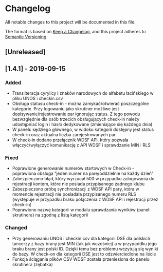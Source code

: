 # Changelog
All notable changes to this project will be documented in this file.

The format is based on [Keep a Changelog](https://keepachangelog.com/en/1.0.0/),
and this project adheres to [Semantic Versioning](https://semver.org/spec/v2.0.0.html).

## [Unreleased]

## [1.4.1] - 2019-09-15
### Added
- Transliteracja cyrylicy i znaków narodowych do alfabetu łacińskiego w pliku UNOS i checkin.csv
- Obsługa statusu check-in - można zamykać/otwierać poszczególne kategorie. Przy logowaniu jako skrutiner możliwe jest dopisywanie/rejestrowanie par ignorując status. Z tego powodu bezwzględnie dla osób trzecich obsługujących check-in należy udostępniać login i hasło dedykowane (zmieniające się każdego dnia)
- W panelu sędziego głównego, w widoku kategorii dostępny jest status check-in oraz aktualna liczba zarejestrowanych par
- W check-in dodano przełącznik WDSF API, który pozwala włączyć/wyłączyć komunikację z API WDSF i sprawdzanie MIN i RLS

### Fixed
- Poprawione generowanie numerów startowych w Check-in - poprawiona obsługa "jeden numer na parę/oddzielnie na każdy dzień"
- Zabezpieczono błąd, który wyrzucał 500 w przypadku zalogowania do rejestracji kontem, które nie posiada przypisanego żadnego klubu
- Zabezpieczono próbę synchronizacji z WDSF API pary, która w momencie rejestracji nie posiadała przypisanego numeru RLS (występuje w przypadku braku połączenia z WDSF API i rejestracji przez check-in)
- Poprawiono nazwę kategorii w modalu sprawdzania wyników (panel skrutinera) na zgodną z listą kategorii

### Changed
- Przy generowaniu UNOS i checkin.csv dla kategorii DSE dla polskich tancerzy z bazy brany jest MIN (tak jak wcześniej) a w przypaddku jego braku brany jest polski ID. Dzięki temu bez problemu wczytują się wyniki do bazy. W check-on dla kategorii DSE jest to odzwierciedlone na liście
- Funkcja ściągania plików CSV WDSF została przeniesiona do panelu skrutinera (zębatka)
